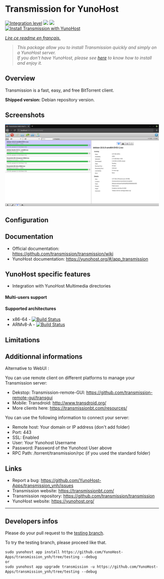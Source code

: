# Transmission for YunoHost

[![Integration level](https://dash.yunohost.org/integration/transmission.svg)](https://dash.yunohost.org/appci/app/transmission) ![](https://ci-apps.yunohost.org/ci/badges/transmission.status.svg) ![](https://ci-apps.yunohost.org/ci/badges/transmission.maintain.svg)  
[![Install Transmission with YunoHost](https://install-app.yunohost.org/install-with-yunohost.png)](https://install-app.yunohost.org/?app=transmission)

*[Lire ce readme en français.](./README_fr.md)*

> *This package allow you to install Transmission quickly and simply on a YunoHost server.  
If you don't have YunoHost, please see [here](https://yunohost.org/#/install) to know how to install and enjoy it.*

## Overview

Transmission is a fast, easy, and free BitTorrent client.

**Shipped version:** Debian repository version.

## Screenshots
![](transmission.jpg)

## Configuration

## Documentation

 * Official documentation: https://github.com/transmission/transmission/wiki
 * YunoHost documentation: https://yunohost.org/#/app_transmission

## YunoHost specific features

 * Integration with YunoHost Multimedia directories

#### Multi-users support

#### Supported architectures

* x86-64 - [![Build Status](https://ci-apps.yunohost.org/ci/logs/transmission%20%28Apps%29.svg)](https://ci-apps.yunohost.org/ci/apps/transmission/)
* ARMv8-A - [![Build Status](https://ci-apps-arm.yunohost.org/ci/logs/transmission%20%28Apps%29.svg)](https://ci-apps-arm.yunohost.org/ci/apps/transmission/)

## Limitations

## Additionnal informations
Alternative to WebUI :

You can use remote client on different platforms to manage your Transmission server:

* Dekstop: Transmission-remote-GUI: https://github.com/transmission-remote-gui/transgui
* Mobile: Transdroid: http://www.transdroid.org/
* More clients here: https://transmissionbt.com/resources/

You can use the following information to connect your server:

* Remote host: Your domain or IP address (don't add folder)
* Port: 443
* SSL: Enabled
* User: Your Yunohost Username
* Password: Password of the Yunohost User above
* RPC Path: /torrent/transmission/rpc (if you used the standard folder)

## Links

 * Report a bug: https://github.com/YunoHost-Apps/transmission_ynh/issues
 * Transmission website: https://transmissionbt.com/
 * Transmission repository: https://github.com/transmission/transmission
 * YunoHost website: https://yunohost.org/

---

## Developers infos

Please do your pull request to the [testing branch](https://github.com/YunoHost-Apps/transmission_ynh/tree/testing).

To try the testing branch, please proceed like that.
```
sudo yunohost app install https://github.com/YunoHost-Apps/transmission_ynh/tree/testing --debug
or
sudo yunohost app upgrade transmission -u https://github.com/YunoHost-Apps/transmission_ynh/tree/testing --debug
```
